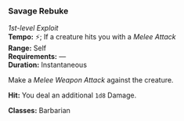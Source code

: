 ### Savage Rebuke
*1st-level Exploit*  
**Tempo:** ⚡; If a creature hits you with a *Melee Attack*  
**Range:** Self  
**Requirements:** —  
**Duration:** Instantaneous  

Make a *Melee Weapon Attack* against the creature.

**Hit:** You deal an additional `1d8` Damage.

**Classes:** Barbarian
